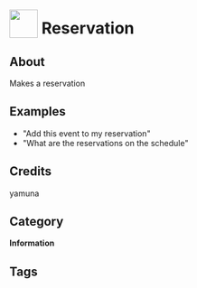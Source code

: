 # <img src="https://raw.githack.com/FortAwesome/Font-Awesome/master/svgs/solid/filter.svg" card_color="#40DBB0" width="50" height="50" style="vertical-align:bottom"/> Reservation


## About
Makes a reservation

## Examples
* "Add this event to my reservation"
* "What are the reservations on the schedule"

## Credits
yamuna

## Category
**Information**

## Tags

